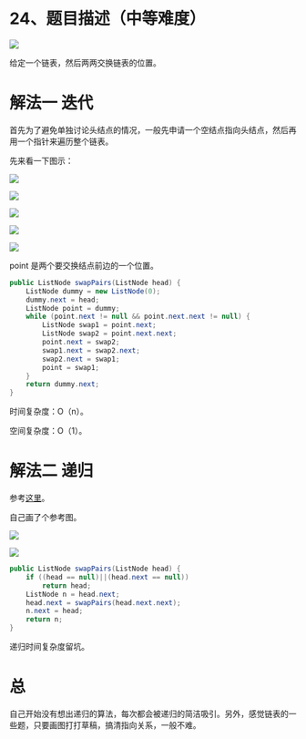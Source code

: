 # 24、题目描述（中等难度）

![](https://windliang.oss-cn-beijing.aliyuncs.com/24.jpg)



给定一个链表，然后两两交换链表的位置。

# 解法一 迭代

首先为了避免单独讨论头结点的情况，一般先申请一个空结点指向头结点，然后再用一个指针来遍历整个链表。

先来看一下图示：

![](https://windliang.oss-cn-beijing.aliyuncs.com/24_2.jpg)

![](https://windliang.oss-cn-beijing.aliyuncs.com/24_3.jpg)



![](https://windliang.oss-cn-beijing.aliyuncs.com/24_4.jpg)



![](https://windliang.oss-cn-beijing.aliyuncs.com/24_5.jpg)

![](https://windliang.oss-cn-beijing.aliyuncs.com/24_6.jpg)

point 是两个要交换结点前边的一个位置。

```java
public ListNode swapPairs(ListNode head) {
    ListNode dummy = new ListNode(0);
    dummy.next = head;
    ListNode point = dummy;
    while (point.next != null && point.next.next != null) { 
        ListNode swap1 = point.next;
        ListNode swap2 = point.next.next;
        point.next = swap2;
        swap1.next = swap2.next;
        swap2.next = swap1;
        point = swap1;
    }
    return dummy.next;
}
```

时间复杂度：O（n）。

空间复杂度：O（1）。

# 解法二 递归

参考[这里](https://leetcode.com/problems/swap-nodes-in-pairs/discuss/11030/My-accepted-java-code.-used-recursion.)。

自己画了个参考图。

![](https://windliang.oss-cn-beijing.aliyuncs.com/24_7.jpg)

![](https://windliang.oss-cn-beijing.aliyuncs.com/24_8.jpg)

```java
public ListNode swapPairs(ListNode head) {
    if ((head == null)||(head.next == null))
        return head;
    ListNode n = head.next;
    head.next = swapPairs(head.next.next);
    n.next = head;
    return n;
}
```

 递归时间复杂度留坑。

# 总

自己开始没有想出递归的算法，每次都会被递归的简洁吸引。另外，感觉链表的一些题，只要画图打打草稿，搞清指向关系，一般不难。







